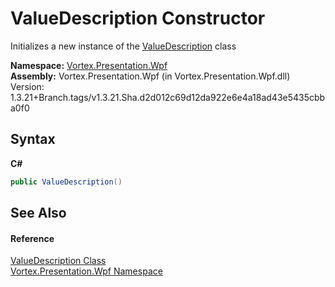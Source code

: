 # ValueDescription Constructor 
 

Initializes a new instance of the <a href="T_Vortex_Presentation_Wpf_ValueDescription.md">ValueDescription</a> class

**Namespace:**&nbsp;<a href="N_Vortex_Presentation_Wpf.md">Vortex.Presentation.Wpf</a><br />**Assembly:**&nbsp;Vortex.Presentation.Wpf (in Vortex.Presentation.Wpf.dll) Version: 1.3.21+Branch.tags/v1.3.21.Sha.d2d012c69d12da922e6e4a18ad43e5435cbba0f0

## Syntax

**C#**<br />
``` C#
public ValueDescription()
```


## See Also


#### Reference
<a href="T_Vortex_Presentation_Wpf_ValueDescription.md">ValueDescription Class</a><br /><a href="N_Vortex_Presentation_Wpf.md">Vortex.Presentation.Wpf Namespace</a><br />